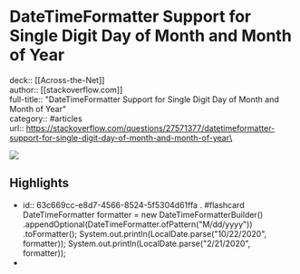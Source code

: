 # DateTimeFormatter Support for Single Digit Day of Month and Month of Year

deck:: [[Across-the-Net]]\
author:: [[stackoverflow.com]]\
full-title:: "DateTimeFormatter Support for Single Digit Day of Month and Month of Year"\
category:: #articles\
url:: https://stackoverflow.com/questions/27571377/datetimeformatter-support-for-single-digit-day-of-month-and-month-of-year\

![](https://readwise-assets.s3.amazonaws.com/static/images/article4.6bc1851654a0.png)
## Highlights
- id:: 63c669cc-e8d7-4566-8524-5f5304d61ffa
   . #flashcard 
    DateTimeFormatter formatter = new DateTimeFormatterBuilder()
     .appendOptional(DateTimeFormatter.ofPattern("M/dd/yyyy"))
     .toFormatter();
     System.out.println(LocalDate.parse("10/22/2020", formatter));
     System.out.println(LocalDate.parse("2/21/2020", formatter));
-